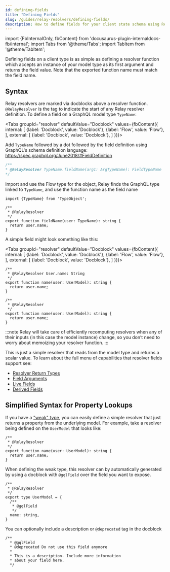 ```yaml
---
id: defining-fields
title: "Defining Fields"
slug: /guides/relay-resolvers/defining-fields/
description: How to define fields for your client state schema using Relay Resolvers
---
```

import {FbInternalOnly, fbContent} from 'docusaurus-plugin-internaldocs-fb/internal';
import Tabs from '@theme/Tabs';
import TabItem from '@theme/TabItem';

Defining fields on a client type is as simple as defining a resolver function which accepts an instance of your model type as its first argument and returns the field value. Note that the exported function name must match the field name.

## Syntax

Relay resolvers are marked via docblocks above a resolver function. `@RelayResolver` is the tag to indicate the start of any Relay resolver definition. To define a field on a GraphQL model type `TypeName`:

<Tabs
  groupId="resolver"
  defaultValue="Docblock"
  values={fbContent({
    internal: [
      {label: 'Docblock', value: 'Docblock'},
      {label: 'Flow', value: 'Flow'},
    ],
    external: [
      {label: 'Docblock', value: 'Docblock'},
    ]
  })}>
  <TabItem value="Docblock">

 Add `TypeName` followed by a dot followed by the field definition using GraphQL's schema definition language: https://spec.graphql.org/June2018/#FieldDefinition

```js
/**
* @RelayResolver TypeName.fieldName(arg1: ArgTypeName): FieldTypeName
*/
```

  </TabItem>

  <TabItem value="Flow">
  <FbInternalOnly>

Import and use the Flow type for the object, Relay finds the GraphQL type linked to `TypeName`, and use the function name as the field name

```tsx
import {TypeName} from 'TypeObject';

/**
 * @RelayResolver
 */
export function fieldName(user: TypeName): string {
  return user.name;
}
```

  </FbInternalOnly>
  </TabItem>
</Tabs>

A simple field might look something like this:

<Tabs
  groupId="resolver"
  defaultValue="Docblock"
  values={fbContent({
    internal: [
      {label: 'Docblock', value: 'Docblock'},
      {label: 'Flow', value: 'Flow'},
    ],
    external: [
      {label: 'Docblock', value: 'Docblock'},
    ]
  })}>
  <TabItem value="Docblock">

```tsx
/**
 * @RelayResolver User.name: String
 */
export function name(user: UserModel): string {
  return user.name;
}
```
  </TabItem>

  <TabItem value="Flow">
  <FbInternalOnly>

```tsx
/**
 * @RelayResolver
 */
export function name(user: UserModel): string {
  return user.name;
}
```

  </FbInternalOnly>
  </TabItem>
</Tabs>

:::note
Relay will take care of efficiently recomputing resolvers when any of their inputs (in this case the model instance) change, so you don’t need to worry about memoizing your resolver function.
:::

This is just a simple resolver that reads from the model type and returns a scalar value. To learn about the full menu of capabilities that resolver fields support see:

* [Resolver Return Types](./return-types.md)
* [Field Arguments](./field-arguments.md)
* [Live Fields](./live-fields.md)
* [Derived Fields](./derived-fields.md)

<FbInternalOnly>

## Simplified Syntax for Property Lookups

If you have a ["weak" type](./defining-types.md#defining-a-weak-type), you can easily define a simple resolver that just returns a property from the underlying model. For example, take a resolver being defined on the `UserModel` that looks like:
```tsx
/**
 * @RelayResolver
 */
export function name(user: UserModel): string {
  return user.name;
}
```

When defining the weak type, this resolver can by automatically generated by using a docblock with `@gqlField` over the field you want to expose.
```tsx
/**
 * @RelayResolver
 */
export type UserModel = {
  /**
   * @gqlField
   */
  name: string,
}
```

You can optionally include a description or `@deprecated` tag in the docblock
```tsx
/**
  * @gqlField
  * @deprecated Do not use this field anymore
  * 
  * This is a description. Include more information
  * about your field here.
  */
```
</FbInternalOnly>

